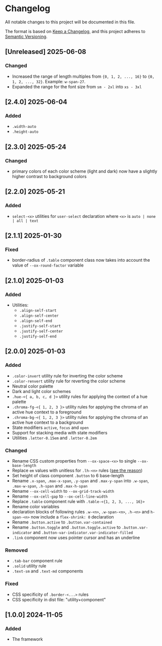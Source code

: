 # Changelog

All notable changes to this project will be documented in this file.

The format is based on [Keep a Changelog](https://keepachangelog.com/en/1.1.0/),
and this project adheres to [Semantic Versioning](https://semver.org/spec/v2.0.0.html).

## [Unreleased] 2025-06-08

### Changed

- Increased the range of length multiples from `{0, 1, 2, ..., 16}` to `{0, 1, 2, ..., 32}`. Example: `w-span-27`.
- Expanded the range for the font size from `sm - 2xl` into `xs - 3xl`

## [2.4.0] 2025-06-04

### Added

- `.width-auto`
- `.height-auto`

## [2.3.0] 2025-05-24

### Changed

- primary colors of each color scheme (light and dark) now have a slightly higher contrast to background colors

## [2.2.0] 2025-05-21

### Added

- `select-<x>` utilities for `user-select` declaration where `<x>` is `auto | none | all | text`

## [2.1.1] 2025-01-30

### Fixed

- border-radius of `.table` component class now takes into account the value of `--ox-round-factor` variable

## [2.1.0] 2025-01-03

### Added

- Utilities:
  - `.align-self-start`
  - `.align-self-center`
  - `.align-self-end`
  - `.justify-self-start`
  - `.justify-self-center`
  - `.justify-self-end`

## [2.0.0] 2025-01-03

### Added

- `.color-invert` utility rule for inverting the color scheme
- `.color-renvert` utility rule for reverting the color scheme
- Neutral color palette
- Dark and light color schemes
- `.hue-<{ a, b, c, d }>` utility rules for applying the context of a hue palette
- `.chroma-fg-<{ 1, 2, 3 }>` utility rules for applying the chroma of an active hue context to a foreground
- `.chroma-bg-<{ 1, 2, 3 }>` utility rules for applying the chroma of an active hue context to a background
- State modifiers `active`, `focus` and `open`
- Support for stacking media with state modifiers
- Utilities `.letter-0.15em` and `.letter-0.2em`

### Changed

- Rename CSS custom properties from `--ox-space-<x>` to single `--ox-base-length`
- Replace `em` values with unitless for `.lh-<n>` rules ([see the reason](https://developer.mozilla.org/en-US/docs/Web/CSS/line-height#prefer_unitless_numbers_for_line-height_values))
- Set height of class component `.button` to 6 base-length
- Rename `.x-span`, `.max-x-span`, `.y-span` and `.max-y-span` into `.w-span`, `.max-w-span`, `.h-span` and `.max-h-span`
- Rename `--ox-cell-width` to `--ox-grid-track-width`
- Rename `--ox-cell-gap` to `--ox-cell-line-width`
- Replace `.table` component rule with `.table-<{1, 2, 3, ..., 16}>`
- Rename color variables
- declaration blocks of following rules `.w-<n>`, `.w-span-<n>`, `.h-<n>` and `h-span-<n>` now include a `flex-shrink: 0` declaration
- Rename `.button.active` to `.button.var-contained`
- Rename `.button.toggle` and `.button.toggle.active` to `.button.var-indicator` and `.button-var-indicator.var-indicator-filled`
- `.link` component now uses pointer cursor and has an underline

### Removed

- `.tab-bar` component rule
- `.solid` utility rule
- `.text-sm` and `.text-md` components

### Fixed

- CSS specificity of `.border-<...>` rules
- CSS specificity in dist file: "utility+component"

## [1.0.0] 2024-11-05

### Added

- The framework
